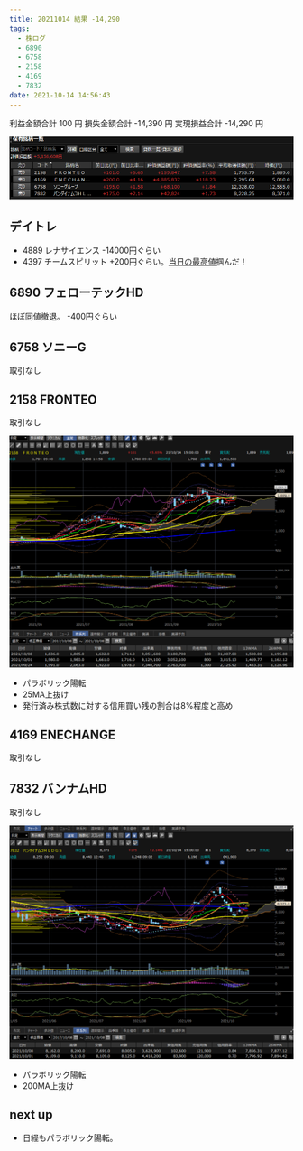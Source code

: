 ```yaml
---
title: 20211014 結果 -14,290
tags:
  - 株ログ
  - 6890
  - 6758
  - 2158
  - 4169
  - 7832
date: 2021-10-14 14:56:43
---
```


利益金額合計 100 円
損失金額合計 -14,390 円
実現損益合計 -14,290 円

![i](/kab/img/20211014000.png)

## デイトレ

- 4889 レナサイエンス -14000円ぐらい
- 4397 チームスピリット +200円ぐらい。[当日の最高値](https://twitter.com/OG0eu7segtTPbw/status/1448472669351919621)掴んだ！

## 6890 フェローテックHD

ほぼ同値撤退。 -400円ぐらい

## 6758 ソニーG

取引なし

## 2158 FRONTEO

取引なし

![i](/kab/img/202110142158.png)

- パラボリック陽転
- 25MA上抜け
- 発行済み株式数に対する信用買い残の割合は8%程度と高め

## 4169 ENECHANGE

取引なし

## 7832 バンナムHD

取引なし

![i](/kab/img/202110147832.png)

- パラボリック陽転
- 200MA上抜け

## next up

- 日経もパラボリック陽転。
